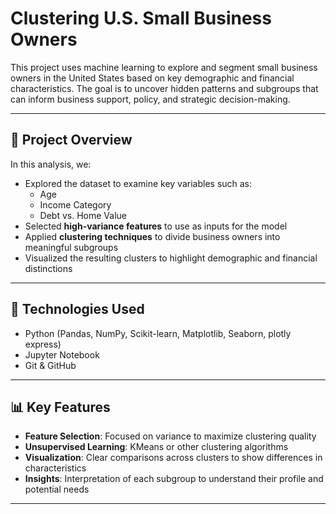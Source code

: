 # Clustering U.S. Small Business Owners

This project uses machine learning to explore and segment small business owners in the United States based on key demographic and financial characteristics. The goal is to uncover hidden patterns and subgroups that can inform business support, policy, and strategic decision-making.

---

## 📌 Project Overview

In this analysis, we:

- Explored the dataset to examine key variables such as:
  - Age  
  - Income Category  
  - Debt vs. Home Value  
- Selected **high-variance features** to use as inputs for the model
- Applied **clustering techniques** to divide business owners into meaningful subgroups
- Visualized the resulting clusters to highlight demographic and financial distinctions

---

## 🚀 Technologies Used

- Python (Pandas, NumPy, Scikit-learn, Matplotlib, Seaborn, plotly express)
- Jupyter Notebook
- Git & GitHub

---

## 📊 Key Features

- **Feature Selection**: Focused on variance to maximize clustering quality  
- **Unsupervised Learning**: KMeans or other clustering algorithms  
- **Visualization**: Clear comparisons across clusters to show differences in characteristics  
- **Insights**: Interpretation of each subgroup to understand their profile and potential needs

---
